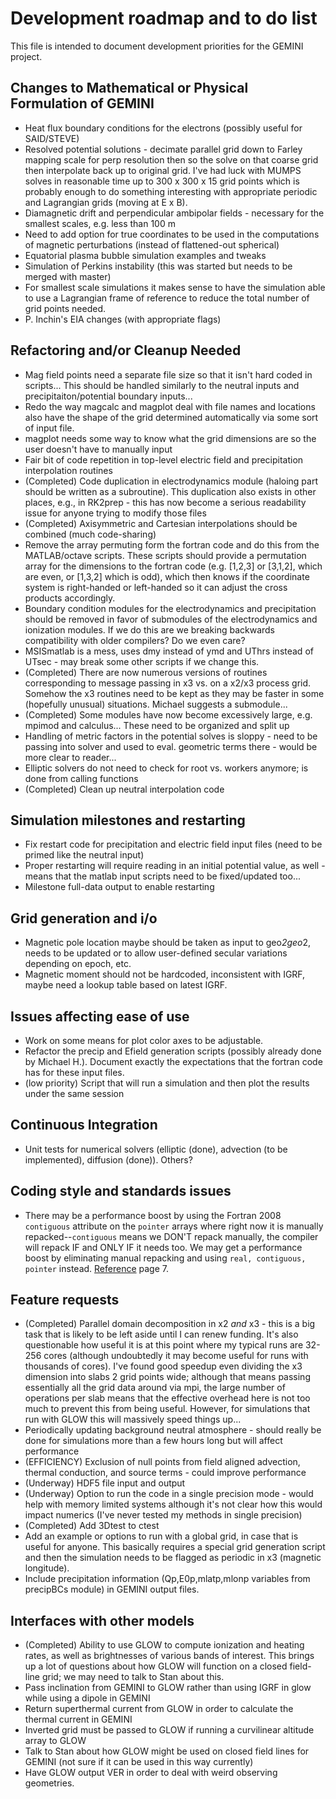 # Development roadmap and to do list

This file is intended to document development priorities for the GEMINI project.  



## Changes to Mathematical or Physical Formulation of GEMINI

* Heat flux boundary conditions for the electrons (possibly useful for SAID/STEVE)
* Resolved potential solutions - decimate parallel grid down to Farley mapping scale for perp resolution then so the solve on that coarse grid then interpolate back up to original grid.  I've had luck with MUMPS solves in reasonable time up to 300 x 300 x 15 grid points which is probably enough to do something interesting with appropriate periodic and Lagrangian grids (moving at E x B).  
* Diamagnetic drift and perpendicular ambipolar fields - necessary for the smallest scales, e.g. less than 100 m
* Need to add option for true coordinates to be used in the computations of magnetic perturbations (instead of flattened-out spherical)
* Equatorial plasma bubble simulation examples and tweaks
* Simulation of Perkins instability (this was started but needs to be merged with master)
* For smallest scale simulations it makes sense to have the simulation able to use a Lagrangian frame of reference to reduce the total number of grid points needed.
* P. Inchin's EIA changes (with appropriate flags)


## Refactoring and/or Cleanup Needed

* Mag field points need a separate file size so that it isn't hard coded in scripts...  This should be handled similarly to the neutral inputs and precipitaiton/potential boundary inputs...
* Redo the way magcalc and magplot deal with file names and locations also have the shape of the grid determined automatically via some sort of input file.
* magplot needs some way to know what the grid dimensions are so the user doesn't have to manually input 
* Fair bit of code repetition in top-level electric field and precipitation interpolation routines
* (Completed) Code duplication in electrodynamics module (haloing part should be written as a subroutine).  This duplication also exists in other places, e.g., in RK2prep - this has now become a serious readability issue for anyone trying to modify those files
* (Completed) Axisymmetric and Cartesian interpolations should be combined (much code-sharing)
* Remove the array permuting form the fortran code and do this from the MATLAB/octave scripts.  These scripts should provide a permutation array for the dimensions to the fortran code (e.g. [1,2,3] or [3,1,2], which are even, or [1,3,2] which is odd), which then knows if the coordinate system is right-handed or left-handed so it can adjust the cross products accordingly.
* Boundary condition modules for the electrodynamics and precipitation should be removed in favor of submodules of the electrodynamics and ionization modules.  If we do this are we breaking backwards compatibility with older compilers?  Do we even care?
* MSISmatlab is a mess, uses dmy instead of ymd and UThrs instead of UTsec - may break some other scripts if we change this.  
* (Completed) There are now numerous versions of routines corresponding to message passing in x3 vs. on a x2/x3 process grid.  Somehow the x3 routines need to be kept as they may be faster in some (hopefully unusual) situations.  Michael suggests a submodule...
* (Completed) Some modules have now become excessively large, e.g. mpimod and calculus...  These need to be organized and split up
* Handling of metric factors in the potential solves is sloppy - need to be passing into solver and used to eval. geometric terms there - would be more clear to reader...
* Elliptic solvers do not need to check for root vs. workers anymore; is done from calling functions
* (Completed) Clean up neutral interpolation code



## Simulation milestones and restarting

* Fix restart code for precipitation and electric field input files (need to be primed like the neutral input)
* Proper restarting will require reading in an initial potential value, as well - means that the matlab input scripts need to be fixed/updated too...
* Milestone full-data output to enable restarting


## Grid generation and i/o

* Magnetic pole location maybe should be taken as input to geo*2geo*2, needs to be updated or to allow user-defined secular variations depending on epoch, etc.
* Magnetic moment should not be hardcoded, inconsistent with IGRF, maybe need a lookup table based on latest IGRF.


## Issues affecting ease of use

* Work on some means for plot color axes to be adjustable.
* Refactor the precip and Efield generation scripts (possibly already done by Michael H.).  Document exactly the expectations that the fortran code has for these input files.  
* (low priority) Script that will run a simulation and then plot the results under the same session


## Continuous Integration

* Unit tests for numerical solvers (elliptic (done), advection (to be implemented), diffusion (done)).  Others?



## Coding style and standards issues

* There may be a performance boost by using the Fortran 2008 `contiguous` attribute on the `pointer` arrays where right now it is manually repacked--`contiguous` means we DON'T repack manually, the compiler will repack IF and ONLY IF it needs too.  We may get a performance boost by eliminating manual repacking and using `real, contiguous, pointer` instead. [Reference](https://modelingguru.nasa.gov/servlet/JiveServlet/previewBody/1527-102-1-2631/N1729-4.pdf) page 7.


## Feature requests

* (Completed) Parallel domain decomposition in x2 *and* x3 - this is a big task that is likely to be left aside until I can renew funding.  It's also questionable how useful it is at this point where my typical runs are 32-256 cores (although undoubtedly it may become useful for runs with thousands of cores).  I've found good speedup even dividing the x3 dimension into slabs 2 grid points wide; although that means passing essentially all the grid data around via mpi, the large number of operations per slab means that the effective overhead here is not too much to prevent this from being useful.  However, for simulations that run with GLOW this will massively speed things up...
* Periodically updating background neutral atmosphere - should really be done for simulations more than a few hours long but will affect performance
* (EFFICIENCY) Exclusion of null points from field aligned advection, thermal conduction, and source terms - could improve performance
* (Underway) HDF5 file input and output
* (Underway) Option to run the code in a single precision mode - would help with memory limited systems although it's not clear how this would impact numerics (I've never tested my methods in single precision)
* (Completed) Add 3Dtest to ctest
* Add an example or options to run with a global grid, in case that is useful for anyone.  This basically requires a special grid generation script and then the simulation needs to be flagged as periodic in x3 (magnetic longitude).  
* Include precipitation information (Qp,E0p,mlatp,mlonp variables from precipBCs module) in GEMINI output files.


## Interfaces with other models

* (Completed) Ability to use GLOW to compute ionization and heating rates, as well as brightnesses of various bands of interest.  This brings up a lot of questions about how GLOW will function on a closed field-line grid; we may need to talk to Stan about this.  
* Pass inclination from GEMINI to GLOW rather than using IGRF in glow while using a dipole in GEMINI
* Return superthermal current from GLOW in order to calculate the thermal current in GEMINI
* Inverted grid must be passed to GLOW if running a curvilinear altitude array to GLOW
* Talk to Stan about how GLOW might be used on closed field lines for GEMINI (not sure if it can be used in this way currently)
* Have GLOW output VER in order to deal with weird observing geometries.  


